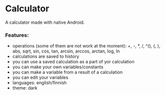 # Calculator
A calculator made with native Android.
### Features:
- operations (some of them are not work at the moment): +, -, *, /, ^(), (, ), abs, sqrt, sin, cos, tan, arcsin, arccos, arctan, log, ln
- calculations are saved to history
- you can use a saved calculation as a part of yor calculation
- you can make your own variables/constants
- you can make a variable from a result of a calculation
- you can edit your variables
- languages: english/finnish
- theme: dark
